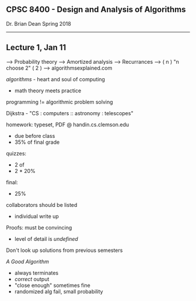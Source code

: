 CPSC 8400 - Design and Analysis of Algorithms
---
Dr. Brian Dean
Spring 2018

---
Lecture 1, Jan 11
---

--> Probability theory
--> Amortized analysis
--> Recurrances
--> ( n )  "n choose 2"
    ( 2 )
--> algorithmsexplained.com

_algorithms_ - heart and soul of computing
- math theory meets practice

programming != algorithmic problem solving

Dijkstra - "CS : computers :: astronomy : telescopes"

homework:  typeset, PDF @ handin.cs.clemson.edu
- due before class
- 35% of final grade

quizzes:
- 2 of
- 2 * 20%

final:
- 25%

collaborators should be listed
- individual write up

Proofs:  must be convincing
- level of detail is _undefined_

Don't look up solutions from previous semesters

_A Good Algorithm_
- always terminates
- _correct_ output
- "close enough" sometimes fine
- randomized alg fail, small probability


